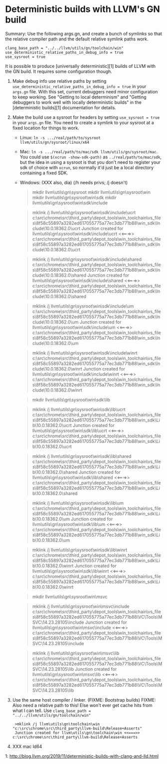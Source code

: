 Deterministic builds with LLVM's GN build
=========================================

Summary: Use the following args.gn, and create a bunch of symlinks so that
the relative compiler path and the default relative symlink paths work.

    clang_base_path = "../../llvm/utils/gn/toolchain/win"
    use_deterministic_relative_paths_in_debug_info = true
    use_sysroot = true

It is possible to produce [universally deterministic][1] builds of LLVM
with the GN build. It requires some configuration though.

1. Make debug info use relative paths by setting
   `use_deterministic_relative_paths_in_debug_info = true` in your `args.gn`
   file. With this set, current debuggers need minor configuration to keep
   working.  See "Getting to local determinism" and "Getting debuggers to work
   well with locally deterministic builds" in the [deterministic builds][1]
   documentation for details.

2. Make the build use a sysroot for headers by setting `use_sysroot = true`
   in your `args.gn` file. You need to create a symlink to your sysroot
   at a fixed location for things to work.

    * Linux: `ln -s .../real/path/to/sysroot llvm/utils/gn/sysroot/linux/x64`
    * Mac: `ln -s .../real/path/to/mac/sdk llvm/utils/gn/sysroot/mac`. You could
      use `$(xcrun -show-sdk-path)` as `../real/path/to/mac/sdk`, but the idea
      in using a sysroot is that you don't need to register your sdk of choice
      with `xcrun`, so normally it'd just be a local directory containing a
      fixed SDK.
    * Windows: (XXX also, dia) (/h needs privs; /j doesn't)

        >mkdir llvm\utils\gn\sysroot
        >mkdir llvm\utils\gn\sysroot\win
        >mkdir llvm\utils\gn\sysroot\win\sdk
        >mkdir llvm\utils\gn\sysroot\win\sdk\include
        
        >mklink /j llvm\utils\gn\sysroot\win\sdk\include\ucrt c:\src\chrome\src\third_party\depot_tools\win_toolchain\vs_files\8f58c55897a3282ed617055775a77ec3db771b88\win_sdk\Include\10.0.18362.0\ucrt
        Junction created for llvm\utils\gn\sysroot\win\sdk\include\ucrt <<===>> c:\src\chrome\src\third_party\depot_tools\win_toolchain\vs_files\8f58c55897a3282ed617055775a77ec3db771b88\win_sdk\Include\10.0.18362.0\ucrt

        >mklink /j llvm\utils\gn\sysroot\win\sdk\include\shared c:\src\chrome\src\third_party\depot_tools\win_toolchain\vs_files\8f58c55897a3282ed617055775a77ec3db771b88\win_sdk\Include\10.0.18362.0\shared
        Junction created for llvm\utils\gn\sysroot\win\sdk\include\shared <<===>> c:\src\chrome\src\third_party\depot_tools\win_toolchain\vs_files\8f58c55897a3282ed617055775a77ec3db771b88\win_sdk\Include\10.0.18362.0\shared
        
        >mklink /j llvm\utils\gn\sysroot\win\sdk\include\um c:\src\chrome\src\third_party\depot_tools\win_toolchain\vs_files\8f58c55897a3282ed617055775a77ec3db771b88\win_sdk\Include\10.0.18362.0\um
        Junction created for llvm\utils\gn\sysroot\win\sdk\include\um <<===>> c:\src\chrome\src\third_party\depot_tools\win_toolchain\vs_files\8f58c55897a3282ed617055775a77ec3db771b88\win_sdk\Include\10.0.18362.0\um
        
        >mklink /j llvm\utils\gn\sysroot\win\sdk\include\winrt c:\src\chrome\src\third_party\depot_tools\win_toolchain\vs_files\8f58c55897a3282ed617055775a77ec3db771b88\win_sdk\Include\10.0.18362.0\winrt
        Junction created for llvm\utils\gn\sysroot\win\sdk\include\winrt <<===>> c:\src\chrome\src\third_party\depot_tools\win_toolchain\vs_files\8f58c55897a3282ed617055775a77ec3db771b88\win_sdk\Include\10.0.18362.0\winrt
        
        
        >mkdir llvm\utils\gn\sysroot\win\sdk\lib
        
        >mklink /j llvm\utils\gn\sysroot\win\sdk\lib\ucrt c:\src\chrome\src\third_party\depot_tools\win_toolchain\vs_files\8f58c55897a3282ed617055775a77ec3db771b88\win_sdk\Lib\10.0.18362.0\ucrt
        Junction created for llvm\utils\gn\sysroot\win\sdk\lib\ucrt <<===>> c:\src\chrome\src\third_party\depot_tools\win_toolchain\vs_files\8f58c55897a3282ed617055775a77ec3db771b88\win_sdk\Lib\10.0.18362.0\ucrt
        
        >mklink /j llvm\utils\gn\sysroot\win\sdk\lib\shared c:\src\chrome\src\third_party\depot_tools\win_toolchain\vs_files\8f58c55897a3282ed617055775a77ec3db771b88\win_sdk\Lib\10.0.18362.0\shared
        Junction created for llvm\utils\gn\sysroot\win\sdk\lib\shared <<===>> c:\src\chrome\src\third_party\depot_tools\win_toolchain\vs_files\8f58c55897a3282ed617055775a77ec3db771b88\win_sdk\Lib\10.0.18362.0\shared

        >mklink /j llvm\utils\gn\sysroot\win\sdk\lib\um c:\src\chrome\src\third_party\depot_tools\win_toolchain\vs_files\8f58c55897a3282ed617055775a77ec3db771b88\win_sdk\Lib\10.0.18362.0\um
        Junction created for llvm\utils\gn\sysroot\win\sdk\lib\um <<===>> c:\src\chrome\src\third_party\depot_tools\win_toolchain\vs_files\8f58c55897a3282ed617055775a77ec3db771b88\win_sdk\Lib\10.0.18362.0\um
        
        >mklink /j llvm\utils\gn\sysroot\win\sdk\lib\winrt c:\src\chrome\src\third_party\depot_tools\win_toolchain\vs_files\8f58c55897a3282ed617055775a77ec3db771b88\win_sdk\Lib\10.0.18362.0\winrt
        Junction created for llvm\utils\gn\sysroot\win\sdk\lib\winrt <<===>> c:\src\chrome\src\third_party\depot_tools\win_toolchain\vs_files\8f58c55897a3282ed617055775a77ec3db771b88\win_sdk\Lib\10.0.18362.0\winrt
        
        
        >mkdir llvm\utils\gn\sysroot\win\msvc
        
        >mklink /j llvm\utils\gn\sysroot\win\msvc\include c:\src\chrome\src\third_party\depot_tools\win_toolchain\vs_files\8f58c55897a3282ed617055775a77ec3db771b88\VC\Tools\MSVC\14.23.28105\include
        Junction created for llvm\utils\gn\sysroot\win\msvc\include <<===>> c:\src\chrome\src\third_party\depot_tools\win_toolchain\vs_files\8f58c55897a3282ed617055775a77ec3db771b88\VC\Tools\MSVC\14.23.28105\include
        
        >mklink /j llvm\utils\gn\sysroot\win\msvc\lib c:\src\chrome\src\third_party\depot_tools\win_toolchain\vs_files\8f58c55897a3282ed617055775a77ec3db771b88\VC\Tools\MSVC\14.23.28105\lib
        Junction created for llvm\utils\gn\sysroot\win\msvc\lib <<===>> c:\src\chrome\src\third_party\depot_tools\win_toolchain\vs_files\8f58c55897a3282ed617055775a77ec3db771b88\VC\Tools\MSVC\14.23.28105\lib


3. Use the same host compiler / linker. (FIXME: Bootstrap builds)
   FIXME: Also need a relative path to this! Else won't ever get cache hits
   from what I can tell. Use
   `clang_base_path = "../../llvm/utils/gn/toolchain/win"`

        >mklink /j llvm\utils\gn\toolchain\win "c:\src\chrome\src\third_party\llvm-build\Release+Asserts"
        Junction created for llvm\utils\gn\toolchain\win <<===>> c:\src\chrome\src\third_party\llvm-build\Release+Asserts

4. XXX mac ld64

1: http://blog.llvm.org/2019/11/deterministic-builds-with-clang-and-lld.html
